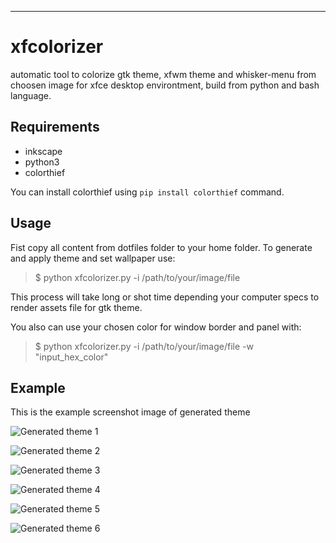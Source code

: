 ----------

xfcolorizer
===========

automatic tool to colorize gtk theme, xfwm theme and whisker-menu from 
choosen image for xfce desktop environtment, build from python and bash 
language.

Requirements
-------
 - inkscape
 - python3
 - colorthief

You can install colorthief using ``pip install colorthief`` command.

Usage
-----
Fist copy all content from dotfiles folder to your home folder.
To generate and apply theme and set wallpaper use:

> $ python xfcolorizer.py -i /path/to/your/image/file

This process will take long or shot time depending your computer specs to 
render assets file for gtk theme.

You also can use your chosen color for window border and panel with:

> $ python xfcolorizer.py -i /path/to/your/image/file -w "input_hex_color"

Example
-------
This is the example screenshot image of generated theme

![Generated theme 
1](screenshots/2017-05-30-141559_1280x800_scrot.png)

![Generated theme 
2](screenshots/2017-05-30-152335_1280x800_scrot.png)

![Generated theme 
3](screenshots/2017-05-30-152745_1280x800_scrot.png)

![Generated theme 
4](screenshots/2017-05-30-144231_1280x800_scrot.png)

![Generated theme 
5](screenshots/2017-05-30-144647_1280x800_scrot.png)

![Generated theme 
6](screenshots/2017-05-30-145203_1280x800_scrot.png)

